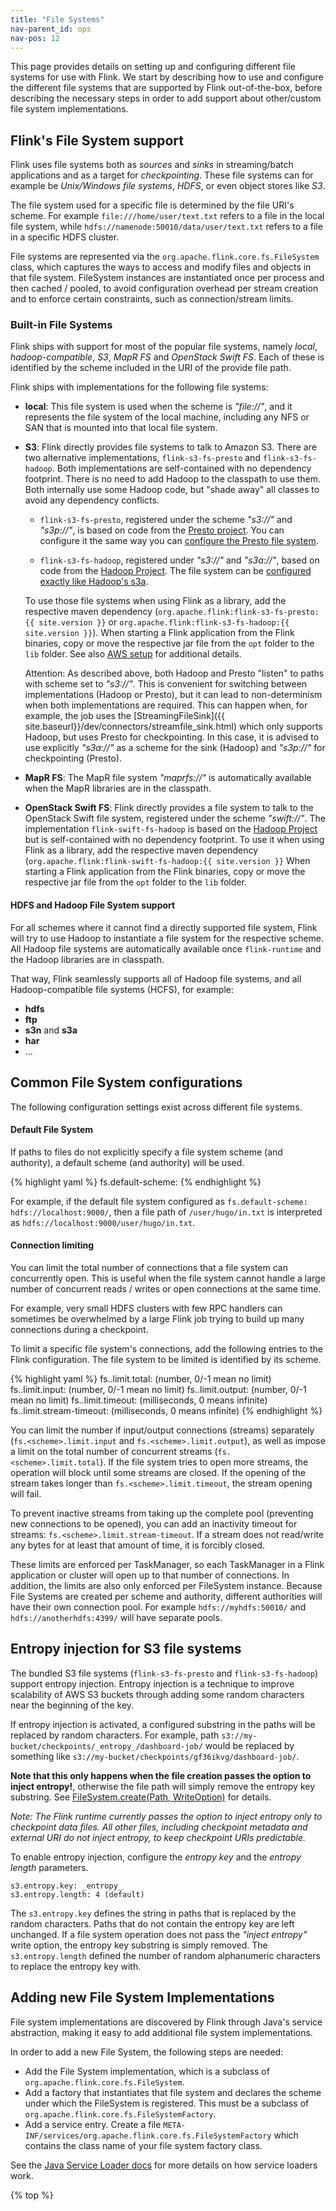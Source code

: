 ```yaml
---
title: "File Systems"
nav-parent_id: ops
nav-pos: 12
---
```

<!--
Licensed to the Apache Software Foundation (ASF) under one
or more contributor license agreements.  See the NOTICE file
distributed with this work for additional information
regarding copyright ownership.  The ASF licenses this file
to you under the Apache License, Version 2.0 (the
"License"); you may not use this file except in compliance
with the License.  You may obtain a copy of the License at

  http://www.apache.org/licenses/LICENSE-2.0

Unless required by applicable law or agreed to in writing,
software distributed under the License is distributed on an
"AS IS" BASIS, WITHOUT WARRANTIES OR CONDITIONS OF ANY
KIND, either express or implied.  See the License for the
specific language governing permissions and limitations
under the License.
-->

This page provides details on setting up and configuring different file systems for use with Flink.
We start by describing how to use and configure the different file systems that are supported by Flink
out-of-the-box, before describing the necessary steps in order to add support about other/custom file system
implementations.

## Flink's File System support

Flink uses file systems both as *sources* and *sinks* in streaming/batch applications and as a target for *checkpointing*.
These file systems can for example be *Unix/Windows file systems*, *HDFS*, or even object stores like *S3*.

The file system used for a specific file is determined by the file URI's scheme. For example `file:///home/user/text.txt` refers to
a file in the local file system, while `hdfs://namenode:50010/data/user/text.txt` refers to a file in a specific HDFS cluster.

File systems are represented via the `org.apache.flink.core.fs.FileSystem` class, which captures the ways to access and modify
files and objects in that file system. FileSystem instances are instantiated once per process and then cached / pooled, to
avoid configuration overhead per stream creation and to enforce certain constraints, such as connection/stream limits.

### Built-in File Systems

Flink ships with support for most of the popular file systems, namely *local*, *hadoop-compatible*, *S3*, *MapR FS*
and *OpenStack Swift FS*. Each of these is identified by the scheme included in the URI of the provide file path. 

Flink ships with implementations for the following file systems:

  - **local**: This file system is used when the scheme is *"file://"*, and it represents the file system of the local machine, 
including any NFS or SAN that is mounted into that local file system.

  - **S3**: Flink directly provides file systems to talk to Amazon S3. There are two alternative implementations, `flink-s3-fs-presto`
    and `flink-s3-fs-hadoop`. Both implementations are self-contained with no dependency footprint. There is no need to add Hadoop to
    the classpath to use them. Both internally use some Hadoop code, but "shade away" all classes to avoid any dependency conflicts.

    - `flink-s3-fs-presto`, registered under the scheme *"s3://"* and *"s3p://"*, is based on code from the [Presto project](https://prestodb.io/).
      You can configure it the same way you can [configure the Presto file system](https://prestodb.io/docs/0.187/connector/hive.html#amazon-s3-configuration).
      
    - `flink-s3-fs-hadoop`, registered under *"s3://"* and *"s3a://"*, based on code from the [Hadoop Project](https://hadoop.apache.org/).
      The file system can be [configured exactly like Hadoop's s3a](https://hadoop.apache.org/docs/stable/hadoop-aws/tools/hadoop-aws/index.html#S3A).

    To use those file systems when using Flink as a library, add the respective maven dependency (`org.apache.flink:flink-s3-fs-presto:{{ site.version }}`
    or `org.apache.flink:flink-s3-fs-hadoop:{{ site.version }}`). When starting a Flink application from the Flink binaries, copy or move
    the respective jar file from the `opt` folder to the `lib` folder. See also [AWS setup](deployment/aws.html) for additional details.
    
    <span class="label label-danger">Attention</span>: As described above, both Hadoop and Presto "listen" to paths with scheme set to *"s3://"*. This is 
    convenient for switching between implementations (Hadoop or Presto), but it can lead to non-determinism when both
    implementations are required. This can happen when, for example, the job uses the [StreamingFileSink]({{ site.baseurl}}/dev/connectors/streamfile_sink.html) 
    which only supports Hadoop, but uses Presto for checkpointing. In this case, it is advised to use explicitly *"s3a://"* 
    as a scheme for the sink (Hadoop) and *"s3p://"* for checkpointing (Presto).
    
  - **MapR FS**: The MapR file system *"maprfs://"* is automatically available when the MapR libraries are in the classpath.
  
  - **OpenStack Swift FS**: Flink directly provides a file system to talk to the OpenStack Swift file system, registered under the scheme *"swift://"*. 
  The implementation `flink-swift-fs-hadoop` is based on the [Hadoop Project](https://hadoop.apache.org/) but is self-contained with no dependency footprint.
  To use it when using Flink as a library, add the respective maven dependency (`org.apache.flink:flink-swift-fs-hadoop:{{ site.version }}`
  When starting a Flink application from the Flink binaries, copy or move the respective jar file from the `opt` folder to the `lib` folder.

#### HDFS and Hadoop File System support 

For all schemes where it cannot find a directly supported file system, Flink will try to use Hadoop to instantiate a file system for the respective scheme.
All Hadoop file systems are automatically available once `flink-runtime` and the Hadoop libraries are in classpath.

That way, Flink seamlessly supports all of Hadoop file systems, and all Hadoop-compatible file systems (HCFS), for example:

  - **hdfs**
  - **ftp**
  - **s3n** and **s3a**
  - **har**
  - ...


## Common File System configurations

The following configuration settings exist across different file systems.

#### Default File System

If paths to files do not explicitly specify a file system scheme (and authority), a default scheme (and authority) will be used.

{% highlight yaml %}
fs.default-scheme: <default-fs>
{% endhighlight %}

For example, if the default file system configured as `fs.default-scheme: hdfs://localhost:9000/`, then a file path of
`/user/hugo/in.txt` is interpreted as `hdfs://localhost:9000/user/hugo/in.txt`.

#### Connection limiting

You can limit the total number of connections that a file system can concurrently open. This is useful when the file system cannot handle a large number
of concurrent reads / writes or open connections at the same time.

For example, very small HDFS clusters with few RPC handlers can sometimes be overwhelmed by a large Flink job trying to build up many connections during a checkpoint.

To limit a specific file system's connections, add the following entries to the Flink configuration. The file system to be limited is identified by
its scheme.

{% highlight yaml %}
fs.<scheme>.limit.total: (number, 0/-1 mean no limit)
fs.<scheme>.limit.input: (number, 0/-1 mean no limit)
fs.<scheme>.limit.output: (number, 0/-1 mean no limit)
fs.<scheme>.limit.timeout: (milliseconds, 0 means infinite)
fs.<scheme>.limit.stream-timeout: (milliseconds, 0 means infinite)
{% endhighlight %}

You can limit the number if input/output connections (streams) separately (`fs.<scheme>.limit.input` and `fs.<scheme>.limit.output`), as well as impose a limit on
the total number of concurrent streams (`fs.<scheme>.limit.total`). If the file system tries to open more streams, the operation will block until some streams are closed.
If the opening of the stream takes longer than `fs.<scheme>.limit.timeout`, the stream opening will fail.

To prevent inactive streams from taking up the complete pool (preventing new connections to be opened), you can add an inactivity timeout for streams:
`fs.<scheme>.limit.stream-timeout`. If a stream does not read/write any bytes for at least that amount of time, it is forcibly closed.

These limits are enforced per TaskManager, so each TaskManager in a Flink application or cluster will open up to that number of connections.
In addition, the limits are also only enforced per FileSystem instance. Because File Systems are created per scheme and authority, different
authorities will have their own connection pool. For example `hdfs://myhdfs:50010/` and `hdfs://anotherhdfs:4399/` will have separate pools.

## Entropy injection for S3 file systems

The bundled S3 file systems (`flink-s3-fs-presto` and `flink-s3-fs-hadoop`) support entropy injection. Entropy injection is
a technique to improve scalability of AWS S3 buckets through adding some random characters near the beginning of the key.

If entropy injection is activated, a configured substring in the paths will be replaced by random characters. For example, path
`s3://my-bucket/checkpoints/_entropy_/dashboard-job/` would be replaced by something like `s3://my-bucket/checkpoints/gf36ikvg/dashboard-job/`.

**Note that this only happens when the file creation passes the option to inject entropy!**, otherwise the file path will
simply remove the entropy key substring. See
[FileSystem.create(Path, WriteOption)](https://ci.apache.org/projects/flink/flink-docs-release-1.6/api/java/org/apache/flink/core/fs/FileSystem.html#create-org.apache.flink.core.fs.Path-org.apache.flink.core.fs.FileSystem.WriteOptions-)
for details.

*Note: The Flink runtime currently passes the option to inject entropy only to checkpoint data files.*
*All other files, including checkpoint metadata and external URI do not inject entropy, to keep checkpoint URIs predictable.*

To enable entropy injection, configure the *entropy key* and the *entropy length* parameters.

```
s3.entropy.key: _entropy_
s3.entropy.length: 4 (default)

```

The `s3.entropy.key` defines the string in paths that is replaced by the random characters. Paths that do not contain the entropy key are left unchanged.
If a file system operation does not pass the *"inject entropy"* write option, the entropy key substring is simply removed.
The `s3.entropy.length` defined the number of random alphanumeric characters to replace the entropy key with.

## Adding new File System Implementations

File system implementations are discovered by Flink through Java's service abstraction, making it easy to add additional file system implementations.

In order to add a new File System, the following steps are needed:

  - Add the File System implementation, which is a subclass of `org.apache.flink.core.fs.FileSystem`.
  - Add a factory that instantiates that file system and declares the scheme under which the FileSystem is registered. This must be a subclass of `org.apache.flink.core.fs.FileSystemFactory`.
  - Add a service entry. Create a file `META-INF/services/org.apache.flink.core.fs.FileSystemFactory` which contains the class name of your file system factory class.

See the [Java Service Loader docs](https://docs.oracle.com/javase/8/docs/api/java/util/ServiceLoader.html) for more details on how service loaders work.

{% top %}
